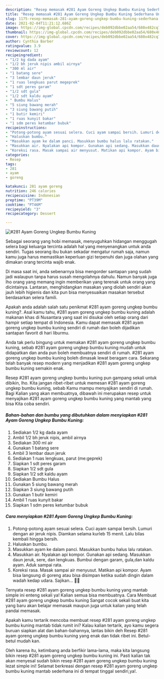 ```yaml
---
description: "Resep memasak #281 Ayam Goreng Ungkep Bumbu Kuning Sederhana Untuk Jualan"
title: "Resep memasak #281 Ayam Goreng Ungkep Bumbu Kuning Sederhana Untuk Jualan"
slug: 1175-resep-memasak-281-ayam-goreng-ungkep-bumbu-kuning-sederhana-untuk-jualan
date: 2021-02-04T11:21:12.686Z
image: https://img-global.cpcdn.com/recipes/deb092dbbe02aa54/680x482cq70/281-ayam-goreng-ungkep-bumbu-kuning-foto-resep-utama.jpg
thumbnail: https://img-global.cpcdn.com/recipes/deb092dbbe02aa54/680x482cq70/281-ayam-goreng-ungkep-bumbu-kuning-foto-resep-utama.jpg
cover: https://img-global.cpcdn.com/recipes/deb092dbbe02aa54/680x482cq70/281-ayam-goreng-ungkep-bumbu-kuning-foto-resep-utama.jpg
author: Cynthia Barber
ratingvalue: 3.9
reviewcount: 12
recipeingredient:
- "1/2 kg dada ayam"
- "1/2 bh jeruk nipis ambil airnya"
- "300 ml air"
- "1 batang sere"
- "3 lembar daun jeruk"
- "1 ruas lengkuas parut megeprek"
- "1 sdt peres garam"
- "1/2 sdt gula"
- "1/2 sdt kaldu ayam"
- " Bumbu Halus"
- "5 siung bawang merah"
- "3 siung bawang putih"
- "1 butir kemiri"
- "1 ruas kunyit bakar"
- "1 sdm peres ketumbar bubuk"
recipeinstructions:
- "Potong-potong ayam sesuai selera. Cuci ayam sampai bersih. Lumuri dengan air jeruk nipis. Diamkan selama kurleb 15 menit. Lalu bilas kembali hingga bersih."
- "Haluskan bumbu."
- "Masukkan ayam ke dalam panci. Masukkan bumbu halus lalu ratakan."
- "Masukkan air. Nyalakan api kompor. Gunakan api sedang. Masukkan daun jeruk, sere, dan lengkuas. Bumbui dengan garam, gula,dan kaldu ayam. Aduk sampai rata."
- "Koreksi rasa. Masak sampai air menyusut. Matikan api kompor. Ayam bisa langsung di goreng atau bisa disimpan ketika sudah dingin dalam wadah kedap udara. Sajikan... 👩‍🍳"
categories:
- Resep
tags:
- 281
- ayam
- goreng

katakunci: 281 ayam goreng 
nutrition: 246 calories
recipecuisine: Indonesian
preptime: "PT39M"
cooktime: "PT46M"
recipeyield: "3"
recipecategory: Dessert

---
```



![#281 Ayam Goreng Ungkep Bumbu Kuning](https://img-global.cpcdn.com/recipes/deb092dbbe02aa54/680x482cq70/281-ayam-goreng-ungkep-bumbu-kuning-foto-resep-utama.jpg)

Sebagai seorang yang hobi memasak, menyuguhkan hidangan menggugah selera bagi keluarga tercinta adalah hal yang menyenangkan untuk anda sendiri. Tugas seorang ibu bukan sekadar mengatur rumah saja, namun kamu juga harus memastikan keperluan gizi terpenuhi dan juga olahan yang dimakan orang tercinta wajib enak.

Di masa  saat ini, anda sebenarnya bisa mengorder santapan yang sudah jadi walaupun tanpa harus susah mengolahnya dahulu. Namun banyak juga lho orang yang memang ingin memberikan yang terenak untuk orang yang dicintainya. Lantaran, menghidangkan masakan yang diolah sendiri akan jauh lebih higienis dan kita pun bisa menyesuaikan masakan tersebut berdasarkan selera famili. 



Apakah anda adalah salah satu penikmat #281 ayam goreng ungkep bumbu kuning?. Asal kamu tahu, #281 ayam goreng ungkep bumbu kuning adalah makanan khas di Nusantara yang saat ini disukai oleh setiap orang dari hampir setiap tempat di Indonesia. Kamu dapat memasak #281 ayam goreng ungkep bumbu kuning sendiri di rumah dan boleh dijadikan santapan favorit di hari liburmu.

Anda tak perlu bingung untuk memakan #281 ayam goreng ungkep bumbu kuning, sebab #281 ayam goreng ungkep bumbu kuning mudah untuk didapatkan dan anda pun boleh membuatnya sendiri di rumah. #281 ayam goreng ungkep bumbu kuning boleh dimasak lewat beragam cara. Sekarang telah banyak resep modern yang menjadikan #281 ayam goreng ungkep bumbu kuning semakin enak.

Resep #281 ayam goreng ungkep bumbu kuning pun gampang sekali untuk dibikin, lho. Kita jangan ribet-ribet untuk memesan #281 ayam goreng ungkep bumbu kuning, sebab Kamu mampu menyajikan sendiri di rumah. Bagi Kalian yang akan membuatnya, dibawah ini merupakan resep untuk menyajikan #281 ayam goreng ungkep bumbu kuning yang mantab yang bisa Kita coba sendiri.

<!--inarticleads1-->

##### Bahan-bahan dan bumbu yang dibutuhkan dalam menyiapkan #281 Ayam Goreng Ungkep Bumbu Kuning:

1. Sediakan 1/2 kg dada ayam
1. Ambil 1/2 bh jeruk nipis, ambil airnya
1. Sediakan 300 ml air
1. Gunakan 1 batang sere
1. Ambil 3 lembar daun jeruk
1. Sediakan 1 ruas lengkuas, parut (me:geprek)
1. Siapkan 1 sdt peres garam
1. Siapkan 1/2 sdt gula
1. Siapkan 1/2 sdt kaldu ayam
1. Sediakan  Bumbu Halus
1. Gunakan 5 siung bawang merah
1. Siapkan 3 siung bawang putih
1. Gunakan 1 butir kemiri
1. Ambil 1 ruas kunyit bakar
1. Siapkan 1 sdm peres ketumbar bubuk




<!--inarticleads2-->

##### Cara menyiapkan #281 Ayam Goreng Ungkep Bumbu Kuning:

1. Potong-potong ayam sesuai selera. Cuci ayam sampai bersih. Lumuri dengan air jeruk nipis. Diamkan selama kurleb 15 menit. Lalu bilas kembali hingga bersih.
1. Haluskan bumbu.
1. Masukkan ayam ke dalam panci. Masukkan bumbu halus lalu ratakan.
1. Masukkan air. Nyalakan api kompor. Gunakan api sedang. Masukkan daun jeruk, sere, dan lengkuas. Bumbui dengan garam, gula,dan kaldu ayam. Aduk sampai rata.
1. Koreksi rasa. Masak sampai air menyusut. Matikan api kompor. Ayam bisa langsung di goreng atau bisa disimpan ketika sudah dingin dalam wadah kedap udara. Sajikan... 👩‍🍳




Ternyata resep #281 ayam goreng ungkep bumbu kuning yang mantab simple ini enteng sekali ya! Kalian semua bisa membuatnya. Cara Membuat #281 ayam goreng ungkep bumbu kuning Sangat cocok sekali buat kita yang baru akan belajar memasak maupun juga untuk kalian yang telah pandai memasak.

Apakah kamu tertarik mencoba membuat resep #281 ayam goreng ungkep bumbu kuning mantab tidak rumit ini? Kalau kalian tertarik, ayo kamu segera buruan siapkan alat dan bahan-bahannya, lantas bikin deh Resep #281 ayam goreng ungkep bumbu kuning yang enak dan tidak ribet ini. Betul-betul mudah kan. 

Oleh karena itu, ketimbang anda berfikir lama-lama, maka kita langsung bikin resep #281 ayam goreng ungkep bumbu kuning ini. Pasti kalian tak akan menyesal sudah bikin resep #281 ayam goreng ungkep bumbu kuning lezat simple ini! Selamat berkreasi dengan resep #281 ayam goreng ungkep bumbu kuning mantab sederhana ini di tempat tinggal sendiri,ya!.

